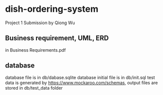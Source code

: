 # dish-ordering-system
Project 1 Submission by Qiong Wu

## Business requirement, UML, ERD
in Business Requirements.pdf

## database 
database file is in db/dabase.sqlite
database initial file is in db/init.sql
test data is generated by https://www.mockaroo.com/schemas, output files are stored in db/test_data folder
